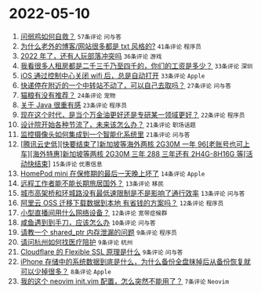 # 2022-05-10

1. [问弱鸡如何自救？](https://www.v2ex.com/t/851911) `57条评论` `问与答`
1. [为什么老外的博客/网站很多都是 txt 风格的?](https://www.v2ex.com/t/851940) `41条评论` `程序员`
1. [2022 年了，还有人玩部落冲突吗](https://www.v2ex.com/t/851881) `36条评论` `游戏`
1. [我看很多人租房都是二千三千乃至四千的，你们的工资是多少？](https://www.v2ex.com/t/851930) `33条评论` `深圳`
1. [iOS 通过控制中心关闭 wifi 后，总是自动打开](https://www.v2ex.com/t/851876) `33条评论` `Apple`
1. [快递停在附近的一个中转站不动了，可以自己去取吗？](https://www.v2ex.com/t/851875) `27条评论` `问与答`
1. [猫粮有没有推荐？](https://www.v2ex.com/t/851888) `24条评论` `宠物`
1. [关于 Java 很重有感](https://www.v2ex.com/t/851925) `23条评论` `程序员`
1. [现在这个时代，是当个万金油更好还是专研某一领域更好？](https://www.v2ex.com/t/851890) `22条评论` `程序员`
1. [设计院开始各种节流了，未来该怎么办？](https://www.v2ex.com/t/851895) `21条评论` `职场话题`
1. [监控摄像头如何集成到一个智能化系统里](https://www.v2ex.com/t/851880) `21条评论` `问与答`
1. [[腾讯云史低][快要结束了]新加坡等海外两核 2G30M 一年 96[老账号也可上车][海外特惠]新加坡等两核 2G30M 三年 288 三年还有 2H4G-8H16G 等[活动快结束]](https://www.v2ex.com/t/851887) `15条评论` `优惠信息`
1. [HomePod mini 在保修期的最后一天晚上坏了](https://www.v2ex.com/t/851882) `14条评论` `Apple`
1. [远程工作者能不能长期旅居国外？](https://www.v2ex.com/t/851918) `13条评论` `移民`
1. [城市高架桥和环城路没有最低速限制是不是影响了通行效率](https://www.v2ex.com/t/851907) `13条评论` `问与答`
1. [阿里云 OSS 迁移下载数据到本地 有省钱的方案吗？](https://www.v2ex.com/t/851935) `12条评论` `程序员`
1. [小型直播间用什么网络设备？](https://www.v2ex.com/t/851904) `12条评论` `宽带症候群`
1. [咸鱼遇到到手刀，应该怎么办](https://www.v2ex.com/t/851953) `10条评论` `问与答`
1. [请教一个 shared_ptr 内存泄漏的问题](https://www.v2ex.com/t/851924) `9条评论` `程序员`
1. [请问杭州如何找医疗陪护](https://www.v2ex.com/t/851919) `9条评论` `杭州`
1. [Cloudflare 的 Flexible SSL 原理是什么](https://www.v2ex.com/t/851917) `9条评论` `问与答`
1. [iPhone 存储中的系统数据到底是什么，为什么备份全盘抹掉后从备份恢复就可以少掉很多？](https://www.v2ex.com/t/851884) `8条评论` `Apple`
1. [我的这个 neovim init.vim 配置，怎么突然不能用了？](https://www.v2ex.com/t/851877) `7条评论` `Neovim`

